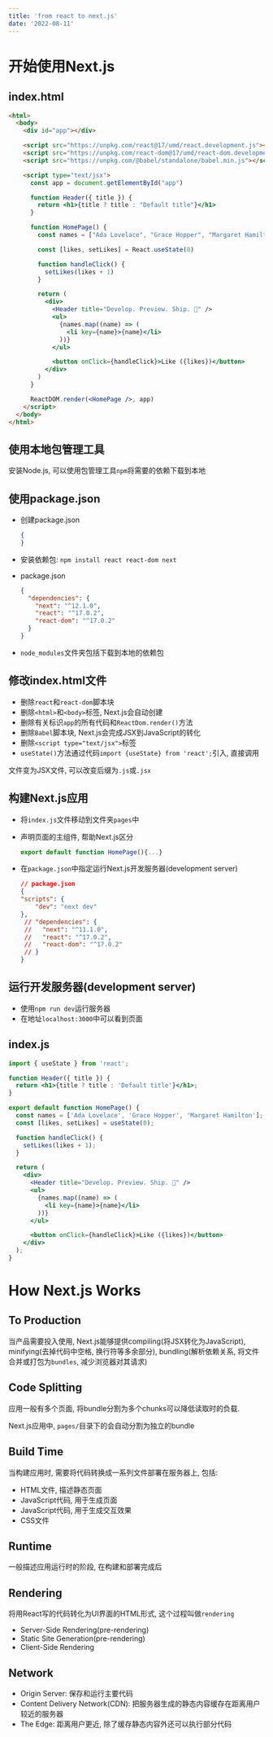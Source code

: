 ```yaml
---
title: 'from react to next.js'
date: '2022-08-11'
---
```


# 开始使用Next.js

## index.html

```html
<html>
  <body>
    <div id="app"></div>

    <script src="https://unpkg.com/react@17/umd/react.development.js"></script>
    <script src="https://unpkg.com/react-dom@17/umd/react-dom.development.js"></script>
    <script src="https://unpkg.com/@babel/standalone/babel.min.js"></script>

    <script type="text/jsx">
      const app = document.getElementById("app")

      function Header({ title }) {
        return <h1>{title ? title : "Default title"}</h1>
      }

      function HomePage() {
        const names = ["Ada Lovelace", "Grace Hopper", "Margaret Hamilton"]

        const [likes, setLikes] = React.useState(0)

        function handleClick() {
          setLikes(likes + 1)
        }

        return (
          <div>
            <Header title="Develop. Preview. Ship. 🚀" />
            <ul>
              {names.map((name) => (
                <li key={name}>{name}</li>
              ))}
            </ul>

            <button onClick={handleClick}>Like ({likes})</button>
          </div>
        )
      }

      ReactDOM.render(<HomePage />, app)
    </script>
  </body>
</html>
```



## 使用本地包管理工具

安装Node.js,  可以使用包管理工具`npm`将需要的依赖下载到本地

## 使用package.json

- 创建package.json

  ```json
  {
  }
  ```

- 安装依赖包:  `npm install react react-dom next`

- package.json

  ```json
  {
    "dependencies": {
      "next": "^12.1.0",
      "react": "^17.0.2",
      "react-dom": "^17.0.2"
    }
  }
  ```

- `node_modules`文件夹包括下载到本地的依赖包

## 修改index.html文件

- 删除`react`和`react-dom`脚本块
- 删除`<html>`和`<body>`标签,  Next.js会自动创建
- 删除有关标识`app`的所有代码和`ReactDom.render()`方法
- 删除`Babel`脚本块,  Next.js会完成JSX到JavaScript的转化
- 删除`<script type="text/jsx">`标签
- `useState()`方法通过代码`import {useState} from 'react';`引入,  直接调用

文件变为JSX文件,  可以改变后缀为`.js`或`.jsx`

## 构建Next.js应用

- 将`index.js`文件移动到文件夹`pages`中

- 声明页面的主组件,  帮助Next.js区分

  ```jsx
  export default function HomePage(){...}
  ```

- 在`package.json`中指定运行Next.js开发服务器(development server)

  ```json
  // package.json
  {
  "scripts": {
      "dev": "next dev"
  },
   // "dependencies": {
   //   "next": "^11.1.0",
   //   "react": "^17.0.2",
   //   "react-dom": "^17.0.2"
   // }
  }
  ```

## 运行开发服务器(development server)

- 使用`npm run dev`运行服务器
- 在地址`localhost:3000`中可以看到页面



## index.js

```jsx
import { useState } from 'react';

function Header({ title }) {
  return <h1>{title ? title : 'Default title'}</h1>;
}

export default function HomePage() {
  const names = ['Ada Lovelace', 'Grace Hopper', 'Margaret Hamilton'];
  const [likes, setLikes] = useState(0);

  function handleClick() {
    setLikes(likes + 1);
  }

  return (
    <div>
      <Header title="Develop. Preview. Ship. 🚀" />
      <ul>
        {names.map((name) => (
          <li key={name}>{name}</li>
        ))}
      </ul>

      <button onClick={handleClick}>Like ({likes})</button>
    </div>
  );
}
```



# How Next.js Works

## To Production

当产品需要投入使用,  Next.js能够提供compiling(将JSX转化为JavaScript), minifying(去掉代码中空格,  换行符等多余部分),  bundling(解析依赖关系,  将文件合并或打包为`bundles`,  减少浏览器对其请求)

## Code Splitting

应用一般有多个页面,  将bundle分割为多个chunks可以降低读取时的负载.

Next.js应用中,  `pages/`目录下的会自动分割为独立的bundle

## Build Time

当构建应用时,  需要将代码转换成一系列文件部署在服务器上,  包括:

- HTML文件,  描述静态页面
- JavaScript代码,  用于生成页面
- JavaScript代码,  用于生成交互效果
- CSS文件

## Runtime

一般描述应用运行时的阶段,  在构建和部署完成后

## Rendering

将用React写的代码转化为UI界面的HTML形式,  这个过程叫做`rendering`

- Server-Side Rendering(pre-rendering)
- Static Site Generation(pre-rendering)
- Client-Side Rendering

## Network

- Origin Server:  保存和运行主要代码
- Content Delivery Network(CDN):  把服务器生成的静态内容缓存在距离用户较近的服务器
- The Edge:  距离用户更近,  除了缓存静态内容外还可以执行部分代码
